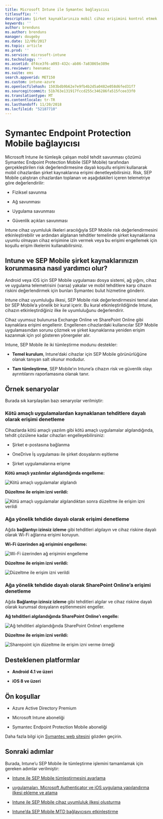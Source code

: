```yaml
---
title: Microsoft Intune ile Symantec bağlayıcısı
titlesuffix: ''
description: Şirket kaynaklarınıza mobil cihaz erişimini kontrol etmek için Symantec Endpoint Protection Mobile’ı Intune ile tümleştirme hakkında bilgi edinin.
keywords: ''
author: brenduns
ms.author: brenduns
manager: dougeby
ms.date: 12/09/2017
ms.topic: article
ms.prod: ''
ms.service: microsoft-intune
ms.technology: ''
ms.assetid: df4ce3f6-a093-432c-ab86-7a83865e389e
ms.reviewer: heenamac
ms.suite: ems
search.appverid: MET150
ms.custom: intune-azure
ms.openlocfilehash: 1503bdb9b62e7e9fb4b2d5a0482e058d6fed31f7
ms.sourcegitcommit: 51b763e131917fccd255c346286fa515fcee33f0
ms.translationtype: MT
ms.contentlocale: tr-TR
ms.lasthandoff: 11/20/2018
ms.locfileid: "52187710"
---
```

# <a name="symantec-endpoint-protection-mobile-connector"></a>Symantec Endpoint Protection Mobile bağlayıcısı

Microsoft Intune ile tümleşik çalışan mobil tehdit savunması çözümü Symantec Endpoint Protection Mobile (SEP Mobile) tarafından gerçekleştirilen risk değerlendirmesine dayalı koşullu erişimi kullanarak mobil cihazlardan şirket kaynaklarına erişimi denetleyebilirsiniz. Risk, SEP Mobile çalıştıran cihazlardan toplanan ve aşağıdakileri içeren telemetriye göre değerlendirilir:

-   Fiziksel savunma

-   Ağ savunması

-   Uygulama savunması

-   Güvenlik açıkları savunması

Intune cihaz uyumluluk ilkeleri aracılığıyla SEP Mobile risk değerlendirmesini etkinleştirebilir ve ardından algılanan tehditler temelinde şirket kaynaklarına uyumlu olmayan cihaz erişimine izin vermek veya bu erişimi engellemek için koşullu erişim ilkelerini kullanabilirsiniz.

## <a name="how-do-intune-and-sep-mobile-help-protect-your-company-resources"></a>Intune ve SEP Mobile şirket kaynaklarınızın korunmasına nasıl yardımcı olur?

Android veya iOS için SEP Mobile uygulaması dosya sistemi, ağ yığını, cihaz ve uygulama telemetrisini (varsa) yakalar ve mobil tehditlere karşı cihazın riskini değerlendirmek için bunları Symantec bulut hizmetine gönderir.

Intune cihaz uyumluluğu ilkesi, SEP Mobile risk değerlendirmesini temel alan bir SEP Mobile’a yönelik bir kural içerir. Bu kural etkinleştirildiğinde Intune, cihazın etkinleştirdiğiniz ilke ile uyumluluğunu değerlendirir.

Cihaz uyumsuz bulunursa Exchange Online ve SharePoint Online gibi kaynaklara erişimi engellenir. Engellenen cihazlardaki kullanıcılar SEP Mobile uygulamasından sorunu çözmek ve şirket kaynaklarına yeniden erişim kazanmak için yol gösteren yönergeler alır.

Intune, SEP Mobile ile iki tümleştirme modunu destekler:

-   **Temel kurulum**, Intune’daki cihazlar için SEP Mobile görünürlüğüne olanak tanıyan salt okunur modudur.

-   **Tam tümleştirme**, SEP Mobile’ın Intune’a cihazın risk ve güvenlik olayı ayrıntılarını raporlamasına olanak tanır.

## <a name="sample-scenarios"></a>Örnek senaryolar

Burada sık karşılaşılan bazı senaryolar verilmiştir:

### <a name="control-access-based-on-threats-from-malicious-apps"></a>Kötü amaçlı uygulamalardan kaynaklanan tehditlere dayalı olarak erişimi denetleme

Cihazlarda kötü amaçlı yazılım gibi kötü amaçlı uygulamalar algılandığında, tehdit çözülene kadar cihazları engelleyebilirsiniz:

-   Şirket e-postasına bağlanma

-   OneDrive İş uygulaması ile şirket dosyalarını eşitleme

-   Şirket uygulamalarına erişme

**Kötü amaçlı yazılımlar algılandığında engelleme:**

![Kötü amaçlı uygulamalar algılandı](./media/symantec-arch-1.png)

**Düzeltme ile erişim izni verildi:**

![Kötü amaçlı uygulamalar algılandıktan sonra düzeltme ile erişim izni verildi](./media/symantec-arch-2.png)

### <a name="control-access-based-on-threat-to-network"></a>Ağa yönelik tehdide dayalı olarak erişimi denetleme

Ağda **bağlantıyı izinsiz izleme** gibi tehditleri algılayın ve cihaz riskine dayalı olarak Wi-Fi ağlarına erişimi koruyun.

**Wi-Fi üzerinden ağ erişimini engelleme:**

![Wi-Fi üzerinden ağ erişimini engelleme](./media/symantec-arch-3.png)

**Düzeltme ile erişim izni verildi:**

![Düzeltme ile erişim izni verildi](./media/symantec-arch-4.png)

### <a name="control-access-to-sharepoint-online-based-on-threat-to-network"></a>Ağa yönelik tehdide dayalı olarak SharePoint Online’a erişimi denetleme

Ağda **Bağlantıyı izinsiz izleme** gibi tehditleri algılar ve cihaz riskine dayalı olarak kurumsal dosyaların eşitlenmesini engeller.

**Ağ tehditleri algılandığında SharePoint Online’ı engelle:**

![Ağ tehditleri algılandığında SharePoint Online’ı engelleme](./media/symantec-arch-5.png)

**Düzeltme ile erişim izni verildi:**

![Sharepoint için düzeltme ile erişim izni verme örneği](./media/symantec-arch-6.png)

## <a name="supported-platforms"></a>Desteklenen platformlar

-   **Android 4.1 ve üzeri**

-   **iOS 8 ve üzeri**

## <a name="pre-requisites"></a>Ön koşullar

-   Azure Active Directory Premium

-   Microsoft Intune aboneliği

-   Symantec Endpoint Protection Mobile aboneliği

Daha fazla bilgi için [Symantec web sitesini](https://www.skycure.com/skycure-microsoft-integration/) gözden geçirin.

## <a name="next-steps"></a>Sonraki adımlar

Burada, Intune’u SEP Mobile ile tümleştirme işlemini tamamlamak için gereken adımlar verilmiştir:

- [Intune ile SEP Mobile tümleştirmesini ayarlama](skycure-mtd-connector-integration.md)

- [ uygulamaları, Microsoft Authenticator ve iOS uygulama yapılandırma ilkesi ekleme ve atama](mtd-apps-ios-app-configuration-policy-add-assign.md)

- [Intune ile SEP Mobile cihaz uyumluluk ilkesi oluşturma](mtd-device-compliance-policy-create.md)

- [Intune’da SEP Mobile MTD bağlayıcısını etkinleştirme](mtd-connector-enable.md)

